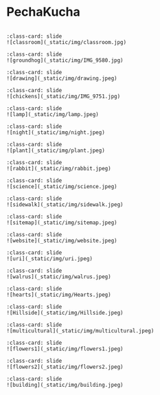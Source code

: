 # PechaKucha

<div id= "slideshow">

```{include} _static/play_pause.html
```


```{card}
:class-card: slide
![classroom](_static/img/classroom.jpg)
```

```{card}
:class-card: slide
![groundhog](_static/img/IMG_9580.jpg)
```

```{card}
:class-card: slide
![drawing](_static/img/drawing.jpeg)
```

```{card}
:class-card: slide
![chickens](_static/img/IMG_9751.jpg)
```

```{card}
:class-card: slide
![lamp](_static/img/lamp.jpeg)
```

```{card}
:class-card: slide
![night](_static/img/night.jpeg)
```

```{card}
:class-card: slide
![plant](_static/img/plant.jpeg)
```

```{card}
:class-card: slide
![rabbit](_static/img/rabbit.jpeg)
```

```{card}
:class-card: slide
![science](_static/img/science.jpeg)
```

```{card}
:class-card: slide
![sidewalk](_static/img/sidewalk.jpeg)
```

```{card}
:class-card: slide
![sitemap](_static/img/sitemap.jpeg)
```

```{card}
:class-card: slide
![website](_static/img/website.jpeg)
```

```{card}
:class-card: slide
![uri](_static/img/uri.jpeg)
```

```{card}
:class-card: slide
![walrus](_static/img/walrus.jpeg)
```

```{card}
:class-card: slide
![hearts](_static/img/Hearts.jpeg)
```

```{card}
:class-card: slide
![Hillside](_static/img/Hillside.jpeg)
```

```{card}
:class-card: slide
![multicultural](_static/img/multicultural.jpeg)
```

```{card}
:class-card: slide
![flowers1](_static/img/flowers1.jpeg)
```

```{card}
:class-card: slide
![flowers2](_static/img/flowers2.jpeg)
```

```{card}
:class-card: slide
![building](_static/img/building.jpeg)
```

</div>